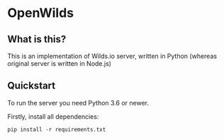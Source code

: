 # OpenWilds

## What is this?

This is an implementation of Wilds.io server, written in Python (whereas original server is written in Node.js)

## Quickstart

To run the server you need Python 3.6 or newer.

Firstly, install all dependencies:

```
pip install -r requirements.txt
```
